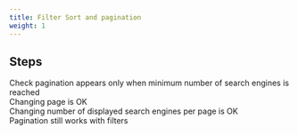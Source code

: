 ```yaml
---
title: Filter Sort and pagination
weight: 1
---
```

## Steps

Check pagination appears only when minimum number of search engines is reached\
Changing page is OK\
Changing number of displayed search engines per page is OK\
Pagination still works with filters

